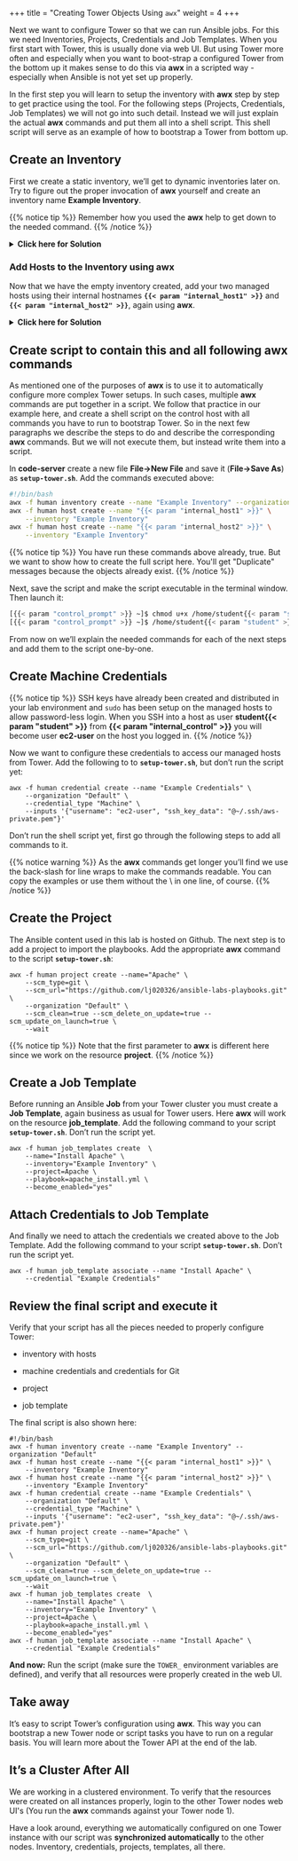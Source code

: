 +++
title = "Creating Tower Objects Using `awx`"
weight = 4
+++

Next we want to configure Tower so that we can run Ansible jobs. For this we need Inventories, Projects, Credentials and Job Templates. When you first start with Tower, this is usually done via web UI. But using Tower more often and especially when you want to boot-strap a configured Tower from the bottom up it makes sense to do this via **awx** in a scripted way - especially when Ansible is not yet set up properly.

In the first step you will learn to setup the inventory with **awx** step by step to get practice using the tool. For the following steps (Projects, Credentials, Job Templates) we will not go into such detail. Instead we will just explain the actual **awx** commands and put them all into a shell script. This shell script will serve as an example of how to bootstrap a Tower from bottom up.

## Create an Inventory

First we create a static inventory, we’ll get to dynamic inventories later on. Try to figure out the proper invocation of **awx** yourself and create an inventory name **Example Inventory**.

{{% notice tip %}}
Remember how you used the **awx** help to get down to the needed command.
{{% /notice %}}

<details><summary><b>Click here for Solution</b></summary>
<hr/>
<p>

```bash
[{{< param "control_prompt" >}} ~]$ awx -f human inventory create --name "Example Inventory" --organization "Default"
```

{{% notice note %}}
You can work with multiple organizations in Tower. In this lab we’ll work in the **Default** organization.
{{% /notice %}}

</p>
<hr/>
</details>

### Add Hosts to the Inventory using **awx**

Now that we have the empty inventory created, add your two managed hosts using their internal hostnames **`{{< param "internal_host1" >}}`** and **`{{< param "internal_host2" >}}`**, again using
**awx**.

<details><summary><b>Click here for Solution</b></summary>
<hr/>
<p>

```bash
[{{< param "control_prompt" >}} ~]$ awx -f human host create --name "{{< param "internal_host1" >}}" --inventory "Example Inventory"
[{{< param "control_prompt" >}} ~]$ awx -f human host create --name "{{< param "internal_host2" >}}" --inventory "Example Inventory"
```

</p>
<hr/>
</details>

## Create script to contain this and all following awx commands

As mentioned one of the purposes of **awx** is to use it to automatically configure more complex Tower setups. In such cases, multiple **awx** commands are put together in a script. We follow that practice in our example here, and create a shell script on the control host with all commands you have to run to bootstrap Tower. So in the next few paragraphs we describe the steps to do and describe the corresponding **awx** commands. But we will not execute them, but instead write them into a script.

In **code-server** create a new file **File->New File** and save it (**File->Save As**) as **`setup-tower.sh`**. Add the commands executed above:

```bash
#!/bin/bash
awx -f human inventory create --name "Example Inventory" --organization "Default"
awx -f human host create --name "{{< param "internal_host1" >}}" \
    --inventory "Example Inventory"
awx -f human host create --name "{{< param "internal_host2" >}}" \
    --inventory "Example Inventory"
```

{{% notice tip %}}
You have run these commands above already, true. But we want to show how to create
the full script here. You'll get "Duplicate" messages because the objects already exist.
{{% /notice %}}

Next, save the script and make the script executable in the terminal window. Then launch it:

```bash
[{{< param "control_prompt" >}} ~]$ chmod u+x /home/student{{< param "student" >}}/setup-tower.sh
[{{< param "control_prompt" >}} ~]$ /home/student{{< param "student" >}}/setup-tower.sh
```

From now on we’ll explain the needed commands for each of the next steps and add them to the script one-by-one.

## Create Machine Credentials

{{% notice tip %}}
SSH keys have already been created and distributed in your lab environment and `sudo` has been setup on the managed hosts to allow password-less login. When you SSH into a host as user **student{{< param "student" >}}** from **{{< param "internal_control" >}}** you will become user **ec2-user** on the host you logged in.
{{% /notice %}}

Now we want to configure these credentials to access our managed hosts from Tower. Add the following to to **`setup-tower.sh`**, but don’t run the script yet:

    awx -f human credential create --name "Example Credentials" \
        --organization "Default" \
        --credential_type "Machine" \
        --inputs '{"username": "ec2-user", "ssh_key_data": "@~/.ssh/aws-private.pem"}'

Don’t run the shell script yet, first go through the following steps to add all commands to it.

{{% notice warning %}}
As the **awx** commands get longer you’ll find we use the back-slash for line wraps to make the commands readable. You can copy the examples or use them without the \\ in one line, of course.
{{% /notice %}}

## Create the Project

The Ansible content used in this lab is hosted on Github. The next step is to add a project to import the playbooks. Add the appropriate **awx** command to the script **`setup-tower.sh`**:

    awx -f human project create --name="Apache" \
        --scm_type=git \
        --scm_url="https://github.com/lj020326/ansible-labs-playbooks.git" \
        --organization "Default" \
        --scm_clean=true --scm_delete_on_update=true --scm_update_on_launch=true \
        --wait

{{% notice tip %}}
Note that the first parameter to **awx** is different here since we work on the resource **project**.
{{% /notice %}}

## Create a Job Template

Before running an Ansible **Job** from your Tower cluster you must create a **Job Template**, again business as usual for Tower users. Here **awx** will work on the resource **job\_template**. Add the following command to your script **`setup-tower.sh`**. Don’t run the script yet.

    awx -f human job_templates create  \
        --name="Install Apache" \
        --inventory="Example Inventory" \
        --project=Apache \
        --playbook=apache_install.yml \
        --become_enabled="yes"

## Attach Credentials to Job Template

And finally we need to attach the credentials we created above to the Job Template. Add the following command to your script **`setup-tower.sh`**. Don’t run the script yet.

    awx -f human job_template associate --name "Install Apache" \
        --credential "Example Credentials"

## Review the final script and execute it

Verify that your script has all the pieces needed to properly configure Tower:

- inventory with hosts

- machine credentials and credentials for Git

- project

- job template

The final script is also shown here:

    #!/bin/bash
    awx -f human inventory create --name "Example Inventory" --organization "Default"
    awx -f human host create --name "{{< param "internal_host1" >}}" \
        --inventory "Example Inventory"
    awx -f human host create --name "{{< param "internal_host2" >}}" \
        --inventory "Example Inventory"
    awx -f human credential create --name "Example Credentials" \
        --organization "Default" \
        --credential_type "Machine" \
        --inputs '{"username": "ec2-user", "ssh_key_data": "@~/.ssh/aws-private.pem"}'
    awx -f human project create --name="Apache" \
        --scm_type=git \
        --scm_url="https://github.com/lj020326/ansible-labs-playbooks.git" \
        --organization "Default" \
        --scm_clean=true --scm_delete_on_update=true --scm_update_on_launch=true \
        --wait
    awx -f human job_templates create  \
        --name="Install Apache" \
        --inventory="Example Inventory" \
        --project=Apache \
        --playbook=apache_install.yml \
        --become_enabled="yes"
    awx -f human job_template associate --name "Install Apache" \
        --credential "Example Credentials"

**And now:** Run the script (make sure the `TOWER_` environment variables are defined), and verify that all resources were properly created in the web UI.

## Take away

It’s easy to script Tower’s configuration using **awx**. This way you can bootstrap a new Tower node or script tasks you have to run on a regular basis. You will learn more about the Tower API at the end of the lab.

## It’s a Cluster After All

We are working in a clustered environment. To verify that the resources were created on all instances properly, login to the other Tower nodes web UI's (You run the **awx** commands against your Tower node 1).

Have a look around, everything we automatically configured on one Tower instance with our script was **synchronized automatically** to the other nodes. Inventory, credentials, projects, templates, all there.
